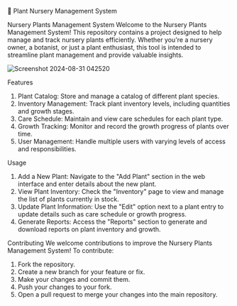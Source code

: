 
🌱 Plant Nursery Management System

Nursery Plants Management System
Welcome to the Nursery Plants Management System! This repository contains a project designed to help manage and track nursery plants efficiently. Whether you're a nursery owner, a botanist, or just a plant enthusiast, this tool is intended to streamline plant management and provide valuable insights.


![Screenshot 2024-08-31 042520](https://github.com/user-attachments/assets/0ea8e9c0-a3f3-4696-9581-e8e168adc3c3)

Features
1. Plant Catalog: Store and manage a catalog of different plant species.
2. Inventory Management: Track plant inventory levels, including quantities and growth stages.
3. Care Schedule: Maintain and view care schedules for each plant type.
4. Growth Tracking: Monitor and record the growth progress of plants over time.
5. User Management: Handle multiple users with varying levels of access and responsibilities.

Usage
1. Add a New Plant: Navigate to the "Add Plant" section in the web interface and enter details about the new plant.
2. View Plant Inventory: Check the "Inventory" page to view and manage the list of plants currently in stock.
3. Update Plant Information: Use the "Edit" option next to a plant entry to update details such as care schedule or growth progress.
4. Generate Reports: Access the "Reports" section to generate and download reports on plant inventory and growth.

Contributing
We welcome contributions to improve the Nursery Plants Management System! To contribute:

1. Fork the repository.
2. Create a new branch for your feature or fix.
3. Make your changes and commit them.
4. Push your changes to your fork.
5. Open a pull request to merge your changes into the main repository.


